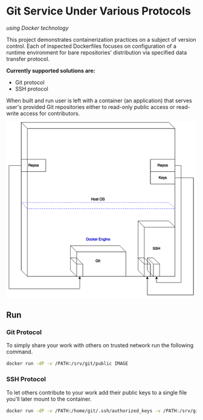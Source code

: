 # Git Service Under Various Protocols
_using Docker technology_

This project demonstrates containerization practices on a subject of version control. Each of inspected Dockerfiles focuses on configuration of a runtime environment for bare repositories' distribution via specified data transfer protocol.

__Currently supported solutions are:__
- Git protocol
- SSH protocol

When built and run user is left with a container (an application) that serves user's provided Git repositories either to read-only public access or read-write access for contributors.

![Alt text](Resources/git.png)

## Run
### Git Protocol

To simply share your work with others on trusted network run the following command.
```bash
docker run -dP -v /PATH:/srv/git/public IMAGE
```

### SSH Protocol

To let others contribute to your work add their public keys to a single file you'll later mount to the container.
```bash
docker run -dP -v /PATH:/home/git/.ssh/authorized_keys -v /PATH:/srv/git/private felicio/ssh
```
